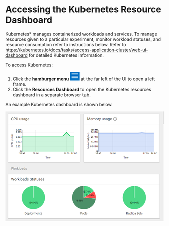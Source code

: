 # Accessing the Kubernetes Resource Dashboard

Kubernetes* manages containerized workloads and services. To manage resources given to a particular experiment, monitor workload statuses, and resource consumption refer to instructions below. Refer to https://kubernetes.io/docs/tasks/access-application-cluster/web-ui-dashboard for detailed Kubernetes information. 

To access Kubernetes:

1. Click the **hamburger menu** ![Image](images/hamburger_menu.png) at the far left of the UI to open a left frame.
2. Click the **Resources Dashboard** to open the Kubernetes resources dashboard in a separate browser tab.

An example Kubernetes dashboard is shown below.

![Image](images/kubernetes_dashbd.png)

